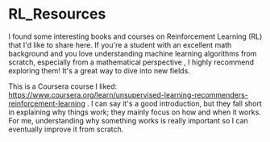 # RL_Resources
I found some interesting books and courses on Reinforcement Learning (RL) that I'd like to share here. If you're a student with an excellent math background and you love understanding machine learning algorithms from scratch, especially from a mathematical perspective , I highly recommend exploring them! It's a great way to dive into new fields.

This is a Coursera course I liked: https://www.coursera.org/learn/unsupervised-learning-recommenders-reinforcement-learning . I can say it's a good introduction, but they fall short in explaining why things work; they mainly focus on how and when it works. For me, understanding why something works is really important so I can eventually improve it from scratch.
